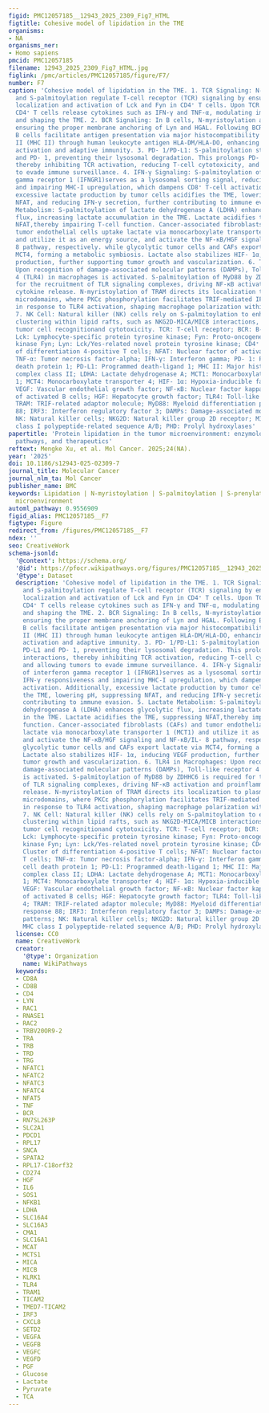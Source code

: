 ```yaml
---
figid: PMC12057185__12943_2025_2309_Fig7_HTML
figtitle: Cohesive model of lipidation in the TME
organisms:
- NA
organisms_ner:
- Homo sapiens
pmcid: PMC12057185
filename: 12943_2025_2309_Fig7_HTML.jpg
figlink: /pmc/articles/PMC12057185/figure/F7/
number: F7
caption: 'Cohesive model of lipidation in the TME. 1. TCR Signaling: N-myristoylation
  and S-palmitoylation regulate T-cell receptor (TCR) signaling by ensuring membrane
  localization and activation of Lck and Fyn in CD4⁺ T cells. Upon TCR activation,
  CD4⁺ T cells release cytokines such as IFN-γ and TNF-α, modulating immune responses
  and shaping the TME. 2. BCR Signaling: In B cells, N-myristoylation and S-palmitoylation
  ensuring the proper membrane anchoring of Lyn and HGAL. Following BCR activation,
  B cells facilitate antigen presentation via major histocompatibility complex class
  II (MHC II) through human leukocyte antigen HLA-DM/HLA-DO, enhancing CD4⁺ T-cell
  activation and adaptive immunity. 3. PD- 1/PD-L1: S-palmitoylation stabilizes PD-L1
  and PD- 1, preventing their lysosomal degradation. This prolongs PD- 1/PD-L1 interactions,
  thereby inhibiting TCR activation, reducing T-cell cytotoxicity, and allowing tumors
  to evade immune surveillance. 4. IFN-γ Signaling: S-palmitoylation of interferon
  gamma receptor 1 (IFNGR1)serves as a lysosomal sorting signal, reducing IFN-γ responsiveness
  and impairing MHC-I upregulation, which dampens CD8⁺ T-cell activation. Additionally,
  excessive lactate production by tumor cells acidifies the TME, lowering pH, suppressing
  NFAT, and reducing IFN-γ secretion, further contributing to immune evasion. 5. Lactate
  Metabolism: S-palmitoylation of lactate dehydrogenase A (LDHA) enhances glycolytic
  flux, increasing lactate accumulation in the TME. Lactate acidifies the TME, suppressing
  NFAT,thereby impairing T-cell function. Cancer-associated fibroblasts (CAFs) and
  tumor endothelial cells uptake lactate via monocarboxylate transporter 1 (MCT1)
  and utilize it as an energy source, and activate the NF-κB/HGF signaling and NF-κB/IL-
  8 pathway, respectively. while glycolytic tumor cells and CAFs export lactate via
  MCT4, forming a metabolic symbiosis. Lactate also stabilizes HIF- 1α, inducing VEGF
  production, further supporting tumor growth and vascularization. 6. TLR4 in Macrophages:
  Upon recognition of damage-associated molecular patterns (DAMPs), Toll-like receptor
  4 (TLR4) in macrophages is activated. S-palmitoylation of MyD88 by ZDHHC6 is required
  for the recruitment of TLR signaling complexes, driving NF-κB activation and proinflammatory
  cytokine release. N-myristoylation of TRAM directs its localization to plasma membrane
  microdomains, where PKCε phosphorylation facilitates TRIF-mediated IFN-I signaling
  in response to TLR4 activation, shaping macrophage polarization within the TME.
  7. NK Cell: Natural killer (NK) cells rely on S-palmitoylation to enhance receptor-ligand
  clustering within lipid rafts, such as NKG2D-MICA/MICB interactions, thereby optimizing
  tumor cell recognitionand cytotoxicity. TCR: T-cell receptor; BCR: B-cell receptor;
  Lck: Lymphocyte-specific protein tyrosine kinase; Fyn: Proto-oncogene tyrosine-protein
  kinase Fyn; Lyn: Lck/Yes-related novel protein tyrosine kinase; CD4⁺ T cells: Cluster
  of differentiation 4-positive T cells; NFAT: Nuclear factor of activated T cells;
  TNF-α: Tumor necrosis factor-alpha; IFN-γ: Interferon gamma; PD- 1: Programmed cell
  death protein 1; PD-L1: Programmed death-ligand 1; MHC II: Major histocompatibility
  complex class II; LDHA: Lactate dehydrogenase A; MCT1: Monocarboxylate transporter
  1; MCT4: Monocarboxylate transporter 4; HIF- 1α: Hypoxia-inducible factor 1-alpha;
  VEGF: Vascular endothelial growth factor; NF-κB: Nuclear factor kappa-light-chain-enhancer
  of activated B cells; HGF: Hepatocyte growth factor; TLR4: Toll-like receptor 4;
  TRAM: TRIF-related adaptor molecule; MyD88: Myeloid differentiation primary response
  88; IRF3: Interferon regulatory factor 3; DAMPs: Damage-associated molecular patterns;
  NK: Natural killer cells; NKG2D: Natural killer group 2D receptor; MICA/MICB: MHC
  class I polypeptide-related sequence A/B; PHD: Prolyl hydroxylases'
papertitle: 'Protein lipidation in the tumor microenvironment: enzymology, signaling
  pathways, and therapeutics'
reftext: Mengke Xu, et al. Mol Cancer. 2025;24(NA).
year: '2025'
doi: 10.1186/s12943-025-02309-7
journal_title: Molecular Cancer
journal_nlm_ta: Mol Cancer
publisher_name: BMC
keywords: Lipidation | N-myristoylation | S-palmitoylation | S-prenylation | Tumor
  microenvironment
automl_pathway: 0.9556909
figid_alias: PMC12057185__F7
figtype: Figure
redirect_from: /figures/PMC12057185__F7
ndex: ''
seo: CreativeWork
schema-jsonld:
  '@context': https://schema.org/
  '@id': https://pfocr.wikipathways.org/figures/PMC12057185__12943_2025_2309_Fig7_HTML.html
  '@type': Dataset
  description: 'Cohesive model of lipidation in the TME. 1. TCR Signaling: N-myristoylation
    and S-palmitoylation regulate T-cell receptor (TCR) signaling by ensuring membrane
    localization and activation of Lck and Fyn in CD4⁺ T cells. Upon TCR activation,
    CD4⁺ T cells release cytokines such as IFN-γ and TNF-α, modulating immune responses
    and shaping the TME. 2. BCR Signaling: In B cells, N-myristoylation and S-palmitoylation
    ensuring the proper membrane anchoring of Lyn and HGAL. Following BCR activation,
    B cells facilitate antigen presentation via major histocompatibility complex class
    II (MHC II) through human leukocyte antigen HLA-DM/HLA-DO, enhancing CD4⁺ T-cell
    activation and adaptive immunity. 3. PD- 1/PD-L1: S-palmitoylation stabilizes
    PD-L1 and PD- 1, preventing their lysosomal degradation. This prolongs PD- 1/PD-L1
    interactions, thereby inhibiting TCR activation, reducing T-cell cytotoxicity,
    and allowing tumors to evade immune surveillance. 4. IFN-γ Signaling: S-palmitoylation
    of interferon gamma receptor 1 (IFNGR1)serves as a lysosomal sorting signal, reducing
    IFN-γ responsiveness and impairing MHC-I upregulation, which dampens CD8⁺ T-cell
    activation. Additionally, excessive lactate production by tumor cells acidifies
    the TME, lowering pH, suppressing NFAT, and reducing IFN-γ secretion, further
    contributing to immune evasion. 5. Lactate Metabolism: S-palmitoylation of lactate
    dehydrogenase A (LDHA) enhances glycolytic flux, increasing lactate accumulation
    in the TME. Lactate acidifies the TME, suppressing NFAT,thereby impairing T-cell
    function. Cancer-associated fibroblasts (CAFs) and tumor endothelial cells uptake
    lactate via monocarboxylate transporter 1 (MCT1) and utilize it as an energy source,
    and activate the NF-κB/HGF signaling and NF-κB/IL- 8 pathway, respectively. while
    glycolytic tumor cells and CAFs export lactate via MCT4, forming a metabolic symbiosis.
    Lactate also stabilizes HIF- 1α, inducing VEGF production, further supporting
    tumor growth and vascularization. 6. TLR4 in Macrophages: Upon recognition of
    damage-associated molecular patterns (DAMPs), Toll-like receptor 4 (TLR4) in macrophages
    is activated. S-palmitoylation of MyD88 by ZDHHC6 is required for the recruitment
    of TLR signaling complexes, driving NF-κB activation and proinflammatory cytokine
    release. N-myristoylation of TRAM directs its localization to plasma membrane
    microdomains, where PKCε phosphorylation facilitates TRIF-mediated IFN-I signaling
    in response to TLR4 activation, shaping macrophage polarization within the TME.
    7. NK Cell: Natural killer (NK) cells rely on S-palmitoylation to enhance receptor-ligand
    clustering within lipid rafts, such as NKG2D-MICA/MICB interactions, thereby optimizing
    tumor cell recognitionand cytotoxicity. TCR: T-cell receptor; BCR: B-cell receptor;
    Lck: Lymphocyte-specific protein tyrosine kinase; Fyn: Proto-oncogene tyrosine-protein
    kinase Fyn; Lyn: Lck/Yes-related novel protein tyrosine kinase; CD4⁺ T cells:
    Cluster of differentiation 4-positive T cells; NFAT: Nuclear factor of activated
    T cells; TNF-α: Tumor necrosis factor-alpha; IFN-γ: Interferon gamma; PD- 1: Programmed
    cell death protein 1; PD-L1: Programmed death-ligand 1; MHC II: Major histocompatibility
    complex class II; LDHA: Lactate dehydrogenase A; MCT1: Monocarboxylate transporter
    1; MCT4: Monocarboxylate transporter 4; HIF- 1α: Hypoxia-inducible factor 1-alpha;
    VEGF: Vascular endothelial growth factor; NF-κB: Nuclear factor kappa-light-chain-enhancer
    of activated B cells; HGF: Hepatocyte growth factor; TLR4: Toll-like receptor
    4; TRAM: TRIF-related adaptor molecule; MyD88: Myeloid differentiation primary
    response 88; IRF3: Interferon regulatory factor 3; DAMPs: Damage-associated molecular
    patterns; NK: Natural killer cells; NKG2D: Natural killer group 2D receptor; MICA/MICB:
    MHC class I polypeptide-related sequence A/B; PHD: Prolyl hydroxylases'
  license: CC0
  name: CreativeWork
  creator:
    '@type': Organization
    name: WikiPathways
  keywords:
  - CD8A
  - CD8B
  - CD4
  - LYN
  - RAC1
  - RNASE1
  - RAC2
  - TRBV20OR9-2
  - TRA
  - TRB
  - TRD
  - TRG
  - NFATC1
  - NFATC2
  - NFATC3
  - NFATC4
  - NFAT5
  - TNF
  - BCR
  - RN7SL263P
  - SLC2A1
  - PDCD1
  - RPL17
  - SNCA
  - SPATA2
  - RPL17-C18orf32
  - CD274
  - HGF
  - IL6
  - SOS1
  - NFKB1
  - LDHA
  - SLC16A4
  - SLC16A3
  - CMA1
  - SLC16A1
  - MCAT
  - MCTS1
  - MICA
  - MICB
  - KLRK1
  - TLR4
  - TRAM1
  - TICAM2
  - TMED7-TICAM2
  - IRF3
  - CXCL8
  - SETD2
  - VEGFA
  - VEGFB
  - VEGFC
  - VEGFD
  - PGF
  - Glucose
  - Lactate
  - Pyruvate
  - TCA
---
```

